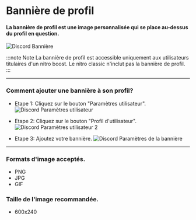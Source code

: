 # Bannière de profil
#### La bannière de profil est une image personnalisée qui se place au-dessus du profil en question.
![Discord  Bannière](https://user-images.githubusercontent.com/87481394/125958259-1b4adde7-0f82-48b9-9ee1-bbc8ab806c4b.png)

:::note Note 
La bannière de profil est accessible uniquement aux utilisateurs titulaires d'un nitro boost. Le nitro classic n'inclut pas la bannière de profil. 
:::
*********************

### Comment ajouter une bannière à son profil?
- Etape 1: Cliquez sur le bouton "Paramètres utilisateur".
![Discord  Paramètres utilisateur](https://user-images.githubusercontent.com/87481394/125959722-8fb21cd5-7c98-4ca9-9edf-1f0e2680a5f7.png)

- Etape 2: Cliquez sur le bouton "Profil d'utilisateur".
![Discord  Paramètres utilisateur 2](https://user-images.githubusercontent.com/87481394/125960600-2bebdfc2-3e37-42d9-bf64-81850d14291a.png)

- Etape 3: Ajoutez votre bannière.
![Discord  Paramètres de la bannière](https://user-images.githubusercontent.com/87481394/125961128-7477a0e5-c040-4fa1-b751-c4a6a7a82c71.png)
*********************

### Formats d'image acceptés.
- PNG
- JPG
- GIF

### Taille de l'image recommandée.
- 600x240
